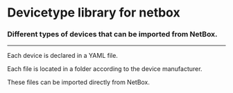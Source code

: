 # Devicetype library for netbox
### Different types of devices that can be imported from NetBox.
---

Each device is declared in a YAML file.

Each file is located in a folder according to the device manufacturer.

These files can be imported directly from NetBox.
